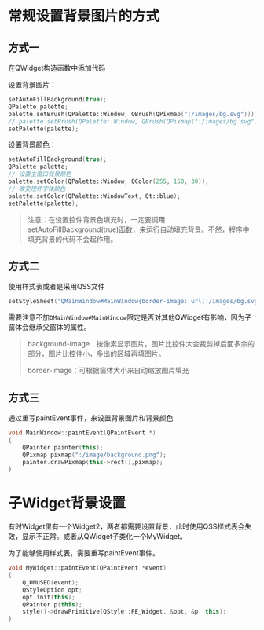 # 常规设置背景图片的方式
## 方式一

在QWidget构造函数中添加代码

设置背景图片：

```cpp
setAutoFillBackground(true);
QPalette palette;
palette.setBrush(QPalette::Window, QBrush(QPixmap(":/images/bg.svg")));
// palette.setBrush(QPalette::Window, QBrush(QPixmap(":/images/bg.svg").scaled(this->size())));
setPalette(palette);
```

设置背景颜色：

```cpp
setAutoFillBackground(true);
QPalette palette;
// 设置主窗口背景颜色
palette.setColor(QPalette::Window, QColor(255, 150, 30));
// 改变控件字体颜色
palette.setColor(QPalette::WindowText, Qt::blue); 
setPalette(palette);
```
> 注意：在设置控件背景色填充时，一定要调用setAutoFillBackground(true)函数，来运行自动填充背景。不然，程序中填充背景的代码不会起作用。
## 方式二

使用样式表或者是采用QSS文件

```c++
setStyleSheet("QMainWindow#MainWindow{border-image: url(:/images/bg.svg);}");
```

需要注意不加`QMainWindow#MainWindow`限定是否对其他QWidget有影响，因为子窗体会继承父窗体的属性。

> background-image：按像素显示图片。图片比控件大会裁剪掉后面多余的部分，图片比控件小，多出的区域再填图片。
>
> border-image：可根据窗体大小来自动缩放图片填充

## 方式三

通过重写paintEvent事件，来设置背景图片和背景颜色

```c++
void MainWindow::paintEvent(QPaintEvent *)
{
    QPainter painter(this);
    QPixmap pixmap(":/image/background.png");
    painter.drawPixmap(this->rect(),pixmap);
}
```

# 子Widget背景设置

有时Widget里有一个Widget2，两者都需要设置背景，此时使用QSS样式表会失效，显示不正常。或者从QWidget子类化一个MyWidget。

为了能够使用样式表，需要重写paintEvent事件。

```c++
void MyWidget::paintEvent(QPaintEvent *event)
{
    Q_UNUSED(event);
    QStyleOption opt;
    opt.init(this);
    QPainter p(this);
    style()->drawPrimitive(QStyle::PE_Widget, &opt, &p, this);
}
```

